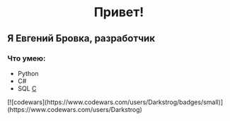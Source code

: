 <h1 align="center">Привет!</h1>
<h2>Я Евгений Бровка, разработчик</h2>


<h3 align="left">Что умею:</h3>
<ul>
	<li>Python</li>
	<li>C#</li>
	<li>SQL <a href="">C</a></li>
</ul>
[![codewars](https://www.codewars.com/users/Darkstrog/badges/small)](https://www.codewars.com/users/Darkstrog)
<!--
**darkstrog/darkstrog** is a ✨ _special_ ✨ repository because its `README.md` (this file) appears on your GitHub profile.

Here are some ideas to get you started:

- 🔭 I’m currently working on ...
- 🌱 I’m currently learning ...
- 👯 I’m looking to collaborate on ...
- 🤔 I’m looking for help with ...
- 💬 Ask me about ...
- 📫 How to reach me: ...
- 😄 Pronouns: ...
- ⚡ Fun fact: ...
-->

